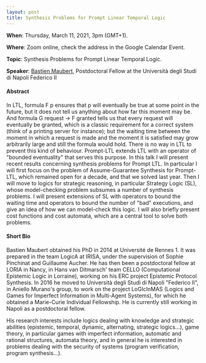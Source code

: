 ```yaml
---
layout: post
title: Synthesis Problems for Prompt Linear Temporal Logic
---
```


**When**:  Thursday, March 11, 2021, 3pm (GMT+1).

**Where**: Zoom online, check the address in the Google Calendar Event.

**Topic**: Synthesis Problems for Prompt Linear Temporal Logic.

**Speaker**: [Bastien Maubert](http://bastien-maubert.fr/), Postdoctoral Fellow at the Università degli Studi di Napoli Federico II

#### Abstract
In LTL, formula F p ensures that p will eventually be true at some point in the future, but it does not tell us anything 
about how far this moment may be. And formula G request -> F granted tells us that every request will eventually be 
granted, which is a classic requirement for a correct system (think of a printing server for instance); but the waiting 
time between the moment in which a request is made and the moment it is satisfied may grow arbitrarily large and still 
the formula would hold. There is no way in LTL to prevent this kind of behaviour. Prompt-LTL extends LTL with an 
operator of "bounded eventuality" that serves this purpose. In this talk I will present recent results concerning 
synthesis problems for Prompt LTL. In particular I will first focus on the problem of Assume-Guarantee Synthesis for 
Prompt-LTL, which remained open for a decade, and that we solved last year. Then I will move to logics for strategic 
reasoning, in particular Strategy Logic (SL), whose model-checking problem subsumes a number of synthesis problems. 
I will present extensions of SL with operators to bound the waiting time and operators to bound the number of "bad" 
executions, and give an idea of how we can model-check this logic. I will also briefly present cost functions and cost 
automata, which are a central tool to solve both problems.

#### Short Bio
Bastien Maubert obtained his PhD in 2014 at Université de Rennes 1. It was prepared in the team LogicA at IRISA, 
under the supervision of Sophie Pinchinat and Guillaume Aucher. He has then been a postdoctoral fellow at LORIA in 
Nancy, in Hans van Ditmarsch' team CELLO (Computational Epistemic Logic in Lorraine), working on his ERC project 
Epistemic Protocol Synthesis. In 2016 he moved to Università degli Studi di Napoli "Federico II", in Aniello Murano's 
group, to work on the project LoGIcInMAS (Logics and Games for Imperfect Information in Multi-Agent Systems), for which 
he obtained a Marie-Curie Individual Fellowship. He is currently still working in Napoli as a postdoctoral fellow.

His research interests include logics dealing with knowledge and strategic abilities (epistemic, temporal, dynamic, 
alternating, strategic logics...), game theory, in particular games with imperfect information, automatic and rational 
structures, automata theory, and in general he is interested in problems dealing with the security of systems (program 
verification, program synthesis...).